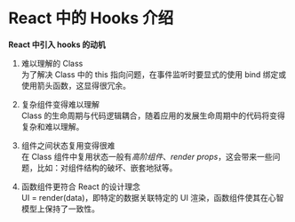 # React 中的 Hooks 介绍

**React 中引入 hooks 的动机**

1. 难以理解的 Class  
  为了解决 Class 中的 this 指向问题，在事件监听时要显式的使用 bind 绑定或使用箭头函数，这显得很冗余。
  
2. 复杂组件变得难以理解   
  Class 的生命周期与代码逻辑耦合，随着应用的发展生命周期中的代码将变得复杂和难以理解。
  
3. 组件之间状态复用变得很难  
  在 Class 组件中复用状态一般有*高阶组件*、*render props*，这会带来一些问题，比如：对组件结构的破坏、嵌套地狱等。
  
4. 函数组件更符合 React 的设计理念  
  UI = render(data)，即特定的数据关联特定的 UI 渲染，函数组件使其在心智模型上保持了一致性。
  
